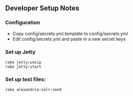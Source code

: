## Developer Setup Notes

### Configuration
  * Copy config/secrets.yml.template to config/secrets.yml
  * Edit config/secrets.yml and paste in a new secret keys

### Set up Jetty

```
rake jetty:unzip
rake jetty:start
```

### Set up test files:

```
rake alexandria:solr:seed
```

